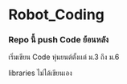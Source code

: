 # Robot_Coding
### Repo นี้ push Code ย้อนหลัง
เริ่มเขียน Code หุ่นยนต์ตั้งเเต่ ม.3 ถึง ม.6
 
libraries ไม่ได้เขียนเอง



